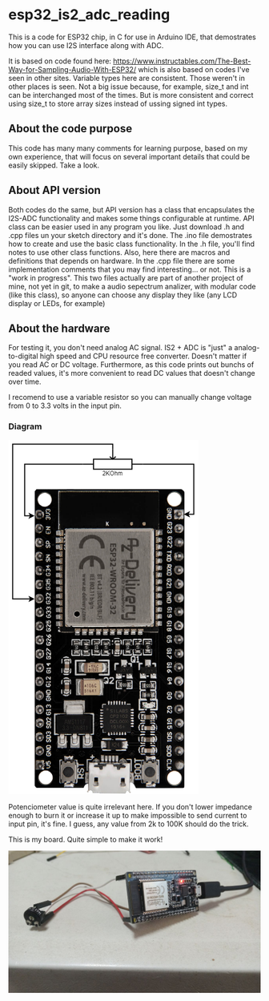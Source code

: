 # esp32_is2_adc_reading

This is a code for ESP32 chip, in C for use in Arduino IDE, that demostrates how you can use I2S interface along with ADC.

It is based on code found here: https://www.instructables.com/The-Best-Way-for-Sampling-Audio-With-ESP32/ which is also based on codes I've seen in other sites.
Variable types here are consistent. Those weren't in other places is seen. Not a big issue because, for example, size_t and int can be interchanged most of the times. But is more consistent and correct using size_t to store array sizes instead of ussing signed int types.

## About the code purpose
This code has many many comments for learning purpose, based on my own experience, that will focus on several important details that could be easily skipped. Take a look.

## About API version
Both codes do the same, but API version has a class that encapsulates the I2S-ADC functionality and makes some things configurable at runtime.
API class can be easier used in any program you like. Just download .h and .cpp files un your sketch directory and it's done.
The .ino file demostrates how to create and use the basic class functionality.
In the .h file, you'll find notes to use other class functions. Also, here there are macros and definitions that depends on hardware. 
In the .cpp file there are some implementation comments that you may find interesting... or not.
This is a "work in progress". This two files actually are part of another project of mine, not yet in git, to make a audio sepectrum analizer, with modular code (like this class), so anyone can choose any display they like (any LCD display or LEDs, for example)

## About the hardware
For testing it, you don't need analog AC signal. IS2 + ADC is "just" a analog-to-digital high speed and CPU resource free converter. Doesn't matter if you read AC or DC voltage. Furthermore, as this code prints out bunchs of readed values, it's more convenient to read DC values that doesn't change over time.

I recomend to use a variable resistor so you can manually change voltage from 0 to 3.3 volts in the input pin.

### Diagram

![ESP32 I2S ADC Demo Diagram](https://github.com/silderan/esp32_is2_adc_reading/blob/main/esp32_i2s_adc_read/esp21_i2s_adc_demo.png?raw=true)

Potenciometer value is quite irrelevant here. If you don't lower impedance enough to burn it or increase it up to make impossible to send current to input pin, it's fine.
I guess, any value from 2k to 100K should do the trick.


This is my board. Quite simple to make it work!

![ESP32 I2S ADC Demo Diagram](https://github.com/silderan/esp32_is2_adc_reading/blob/main/esp32_i2s_adc_read/esp32_i2s_adc_read_demo_real_.jpeg?raw=true)
